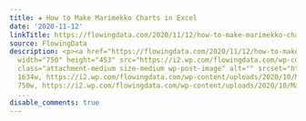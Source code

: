 ```yaml
---
title: ✚ How to Make Marimekko Charts in Excel
date: '2020-11-12'
linkTitle: https://flowingdata.com/2020/11/12/how-to-make-marimekko-charts-in-excel/
source: FlowingData
description: <p><a href="https://flowingdata.com/2020/11/12/how-to-make-marimekko-charts-in-excel/"><img
  width="750" height="453" src="https://i2.wp.com/flowingdata.com/wp-content/uploads/2020/10/Marimekko-in-Excel.png?fit=750%2C453&amp;ssl=1"
  class="attachment-medium size-medium wp-post-image" alt="" srcset="https://i2.wp.com/flowingdata.com/wp-content/uploads/2020/10/Marimekko-in-Excel.png?w=1634&amp;ssl=1
  1634w, https://i2.wp.com/flowingdata.com/wp-content/uploads/2020/10/Marimekko-in-Excel.png?resize=750%2C453&amp;ssl=1
  750w, https://i2.wp.com/flowingdata.com/wp-content/uploads/2020/10/Marimekko-in-Exc
  ...
disable_comments: true
---
```

<p><a href="https://flowingdata.com/2020/11/12/how-to-make-marimekko-charts-in-excel/"><img width="750" height="453" src="https://i2.wp.com/flowingdata.com/wp-content/uploads/2020/10/Marimekko-in-Excel.png?fit=750%2C453&amp;ssl=1" class="attachment-medium size-medium wp-post-image" alt="" srcset="https://i2.wp.com/flowingdata.com/wp-content/uploads/2020/10/Marimekko-in-Excel.png?w=1634&amp;ssl=1 1634w, https://i2.wp.com/flowingdata.com/wp-content/uploads/2020/10/Marimekko-in-Excel.png?resize=750%2C453&amp;ssl=1 750w, https://i2.wp.com/flowingdata.com/wp-content/uploads/2020/10/Marimekko-in-Exc ...